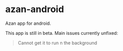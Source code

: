 azan-android
============

Azan app for android.

This app is still in beta. Main issues currently unfixed:

> Cannot get it to run n the background
